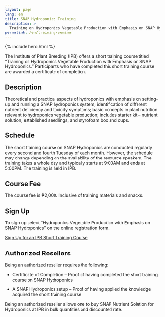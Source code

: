 ```yaml
---
layout: page
lang: en
title: SNAP Hydroponics Training
description: >
  Training on Hydroponics Vegetable Production with Emphasis on SNAP Hydroponics.
permalink: /en/training-seminar
---
```


{% include hero.html %}

The Institute of Plant Breeding (IPB) offers a short training course titled
“Training on Hydroponics Vegetable Production with Emphasis on SNAP Hydroponics.”
Participants who have completed this short training course are awarded a
certificate of completion.

## Description

Theoretical and practical aspects of hydroponics with emphasis on setting-up
and running a SNAP hydroponics system; identification of different nutrient
deficiency and toxicity symptoms; basic concepts in plant nutrition relevant to
hydroponics vegetable production; includes starter kit – nutrient solution,
established seedlings, and styrofoam box and cups.

## Schedule
The short training course on SNAP Hydroponics are conducted regularly every
second and fourth Tuesday of each month. However, the schedule may change
depending on the availability of the resource speakers. The training takes
a whole day and typically starts at 9:00AM and ends at 5:00PM. The training
is held in IPB.

## Course Fee

The course fee is ₱2,000. Inclusive of training materials and snacks.

## Sign Up

To sign up select “Hydroponics Vegetable Production with Emphasis on SNAP
Hydroponics” on the online registration form.

<a class="button is-primary is-medium" href="https://docs.google.com/forms/d/e/1FAIpQLSdHg6eiugsj3zhh2XYykY_NywBSVKCY5McfVb6__IXqHxncGQ/viewform">Sign Up for an IPB Short Training Course</a>

## Authorized Resellers

Being an authorized reseller requires the following:

* Certificate of Completion – Proof of having completed the short training course on SNAP Hydroponics

* A SNAP Hydroponics setup – Proof of having applied the knowledge acquired the short training
course

Being an authorized reseller allows one to buy SNAP Nutrient Solution for
Hydroponics at IPB in bulk quantities and discounted rate.

